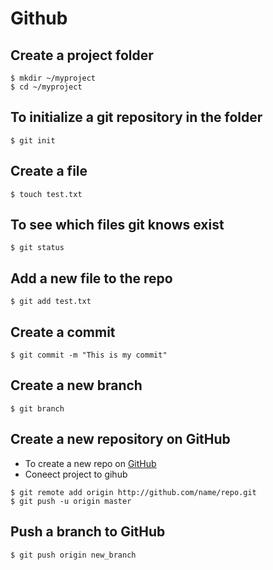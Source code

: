 # Github

## Create a project folder
```shell
$ mkdir ~/myproject
$ cd ~/myproject
```
## To initialize a git repository in the folder

```shell
$ git init
```

## Create a file

```shell
$ touch test.txt
```

## To see which files git knows exist

```shell
$ git status
```
## Add a new file to the repo 

```shell
$ git add test.txt
```

## Create a commit

```shell
$ git commit -m "This is my commit"
```

## Create a new branch

```she;;
$ git branch
```

## Create a new repository on GitHub
- To create a new repo on [GitHub](https://github.com)
- Coneect project to gihub 
```shell
$ git remote add origin http://github.com/name/repo.git
$ git push -u origin master
```

## Push a branch to GitHub
```shell
$ git push origin new_branch
```


